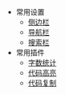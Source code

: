 - 常用设置
  - [侧边栏](./zh-cn/添加侧边栏)
  - [导航栏](./zh-cn/添加导航栏)
  - [搜索栏](./zh-cn/添加搜索栏)
- 常用插件
  - [字数统计](./zh-cn/字数统计  "Docsify Tutorial")
  - [代码高亮](./zh-cn/代码高亮)
  - [代码复制](./zh-cn/代码复制)